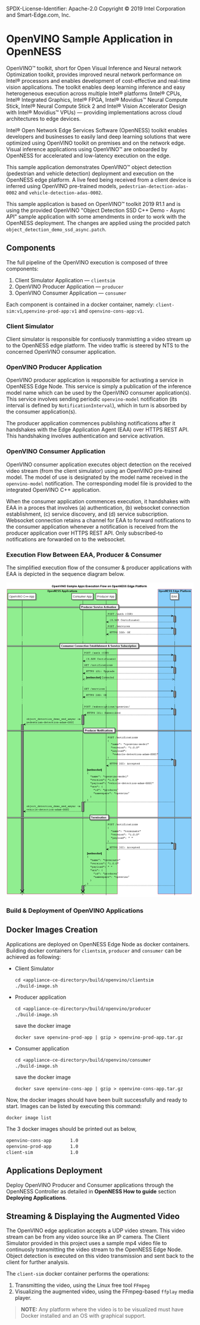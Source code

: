 SPDX-License-Identifier: Apache-2.0
Copyright © 2019 Intel Corporation and Smart-Edge.com, Inc.

# OpenVINO Sample Application in OpenNESS
OpenVINO™ toolkit, short for Open Visual Inference and Neural network Optimization toolkit, provides improved neural network performance on Intel® processors and enables development of cost-effective and real-time vision applications. The toolkit enables deep learning inference and easy heterogeneous execution across multiple Intel® platforms (Intel® CPUs, Intel® Integrated Graphics, Intel® FPGA, Intel® Movidius™ Neural Compute Stick, Intel® Neural Compute Stick 2 and Intel® Vision Accelerator Design with Intel® Movidius™ VPUs) — providing implementations across cloud architectures to edge devices. 

Intel® Open Network Edge Services Software (OpenNESS) toolkit enables developers and businesses to easily land deep learning solutions that were optimized using OpenVINO toolkit on premises and on the network edge. Visual inference applications using OpenVINO™ are onboarded by OpenNESS for accelerated and low-latency execution on the edge.

This sample application demonstrates OpenVINO™ object detection (pedestrian and vehicle detection) deployment and execution on the OpenNESS edge platform. A live feed being received from a client device is inferred using OpenVINO pre-trained models, `pedestrian-detection-adas-0002` and `vehicle-detection-adas-0002`.

This sample application is based on OpenVINO™ toolkit 2019 R1.1 and is using the provided OpenVINO "Object Detection SSD C++ Demo - Async API" sample application with some amendments in order to work with the OpenNESS deployment. The changes are applied using the procided patch `object_detection_demo_ssd_async.patch`.

## Components

The full pipeline of the OpenVINO execution is composed of three components:

 1. Client Simulator Application — `clientsim`
 2. OpenVINO Producer Application — `producer`
 3. OpenVINO Consumer Application — `consumer`

Each component is contained in a docker container, namely: `client-sim:v1`,`openvino-prod-app:v1` and `openvino-cons-app:v1`.

### Client Simulator

Client simulator is responsible for contiuosly tranmistting a video stream up to the OpenNESS edge platform. The video traffic is steered by NTS to the concerned OpenVINO consumer application.

### OpenVINO Producer Application

OpenVINO producer application is responsible for activating a service in OpenNESS Edge Node. This service is simply a publication of the inference model name which can be used by the OpenVINO consumer application(s). This service involves sending periodic `openvino-model` notification (its interval is defined by `NotificationInterval`), which in turn is absorbed by the consumer application(s).

The producer application commences publishing notifications after it handshakes with the Edge Application Agent (EAA) over HTTPS REST API. This handshaking involves authentication and service activation.

### OpenVINO Consumer Application

OpenVINO consumer application executes object detection on the received video stream (from the client simulator) using an OpenVINO pre-trained model. The model of use is designated by the model name received in the `openvino-model` notification. The corresponding model file is provided to the integrated OpenVINO C++ application.

When the consumer application commences execution, it handshakes with EAA in a proces that involves (a) authentication, (b) websocket connection establishment, (c) service discovery, and (d) service subscription. Websocket connection retains a channel for EAA to forward notifications to the consumer application whenever a notification is received from the producer application over HTTPS REST API. Only subscribed-to notifications are forwarded on to the websocket.

### Execution Flow Between EAA, Producer & Consumer

The simplified execution flow of the consumer & producer applications with EAA is depicted in the sequence diagram below.

![Figure caption \label{Execution Flow}](exec.flow.png)

### Build & Deployment of OpenVINO Applications

## Docker Images Creation

Applications are deployed on OpenNESS Edge Node as docker containers. Building
docker containers for `clientsim`, `producer` and `consumer` can be achieved as
following:

* Client Simulator

    ```shell
    cd <appliance-ce-directory>/build/openvino/clientsim
    ./build-image.sh
    ```

* Producer application

    ```shell
    cd <appliance-ce-directory>/build/openvino/producer
    ./build-image.sh
    ```
     save the docker image 
    ```
    docker save openvino-prod-app | gzip > openvino-prod-app.tar.gz  

* Consumer application

    ```shell
    cd <appliance-ce-directory>/build/openvino/consumer
    ./build-image.sh
    ```
    save the docker image 
    ```
    docker save openvino-cons-app | gzip > openvino-cons-app.tar.gz
    ``` 

Now, the docker images should have been built successfully and ready to start.
Images can be listed by executing this command:

```shell
docker image list
```

The 3 docker images should be printed out as below,

```shell
openvino-cons-app       1.0
openvino-prod-app       1.0
client-sim              1.0
```

## Applications Deployment

Deploy OpenVINO Producer and Consumer applications through the OpenNESS
Controller as detailed in **OpenNESS How to guide** section
**Deploying Applications**.

## Streaming & Displaying the Augmented Video

The OpenVINO edge application accepts a UDP video stream. This video stream can
be from any video source like an IP camera. The Client Simulator provided in
this project uses a sample mp4 video file to continuosly transmitting the video
stream to the OpenNESS Edge Node. Object detection is executed on this video
transmission and sent back to the client for further analysis.

The `client-sim` docker container performs the operations:
1. Transmitting the video, using the Linux free tool `FFmpeg`
2. Visualizing the augmented video, using the FFmpeg-based `ffplay`
   media player.

> **NOTE:** Any platform where the video is to be visualized must have
Docker installed and an OS with graphical support.
